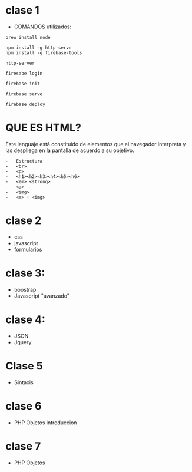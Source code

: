 clase 1
=======
-   COMANDOS utilizados:
```
brew install node

npm install -g http-serve
npm install -g firebase-tools

http-server

firesabe login

firebase init

firebase serve

firebase deploy
```

QUE ES HTML?
=========
Este lenguaje está constituido de elementos que el navegador interpreta y las despliega en la pantalla de acuerdo a su objetivo. 
```
-	Estructura
-	<br>
-	<p>
-	<h1><h2><h3><h4><h5><h6>
-	<em> <strong>
-	<a>
-	<img>
-	<a> + <img>
```

clase 2
======= 
- css
- javascript
- formularios


clase 3:
=====
- boostrap
- Javascript "avanzado"

clase 4:
=======
- JSON
- Jquery

Clase 5
=======
- Sintaxis

clase 6
=======
- PHP Objetos  introduccion

clase 7
=======
- PHP Objetos

